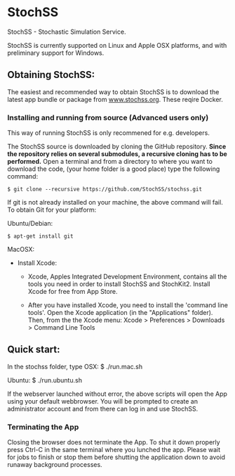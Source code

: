 StochSS
=======

StochSS - Stochastic Simulation Service.  

StochSS is currently supported on Linux and Apple OSX platforms, and with preliminary support for Windows.

## Obtaining StochSS:

The easiest and recommended way to obtain StochSS is to download the latest app bundle or package from www.stochss.org. These reqire Docker. 

### Installing and running from source (Advanced users only)

This way of running StochSS is only recommened for e.g. developers. 

The StochSS source is downloaded by cloning the GitHub repository. **Since the repository relies on several submodules, a recursive cloning has to be performed.** Open a terminal and from a directory to where you want to download the code,
(your home folder is a good place) type the following command:

    $ git clone --recursive https://github.com/StochSS/stochss.git

If git is not already installed on your machine, the above command will fail. To obtain Git for your platform:

Ubuntu/Debian:

    $ apt-get install git
  
MacOSX:


* Install Xcode:
    * Xcode, Apples Integrated Development Environment, contains all the tools you need in order to install StochSS and StochKit2.
 Install Xcode for free from App Store. 

    * After you have installed Xcode, you need to install the 'command line tools'. Open the Xcode application (in the "Applications" folder). Then, from the the Xcode menu:
      Xcode > Preferences > Downloads > Command Line Tools    
  

## Quick start:

In the stochss folder, type
OSX:
    $ ./run.mac.sh
    
Ubuntu:
    $ ./run.ubuntu.sh
    
    
If the webserver launched without error, the above scripts will open the App using your default webbrowser. You will be prompted to create an administrator account and from there can log in and use StochSS.

### Terminating the App 

Closing the browser does not terminate the App. To shut it down properly press Ctrl-C in the same terminal where you lunched the app. Please wait for jobs to finish or stop them before shutting the application down to avoid runaway background processes. 

